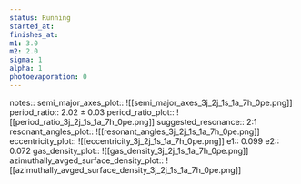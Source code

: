 ```yaml
---
status: Running
started_at:
finishes_at:
m1: 3.0
m2: 2.0
sigma: 1
alpha: 1
photoevaporation: 0
---
```


notes::
semi_major_axes_plot:: ![[semi_major_axes_3j_2j_1s_1a_7h_0pe.png]]
period_ratio:: 2.02 ± 0.03
period_ratio_plot:: ![[period_ratio_3j_2j_1s_1a_7h_0pe.png]]
suggested_resonance:: 2:1
resonant_angles_plot:: ![[resonant_angles_3j_2j_1s_1a_7h_0pe.png]]
eccentricity_plot:: ![[eccentricity_3j_2j_1s_1a_7h_0pe.png]]
e1:: 0.099
e2:: 0.072
gas_density_plot:: ![[gas_density_3j_2j_1s_1a_7h_0pe.png]]
azimuthally_avged_surface_density_plot:: ![[azimuthally_avged_surface_density_3j_2j_1s_1a_7h_0pe.png]]
